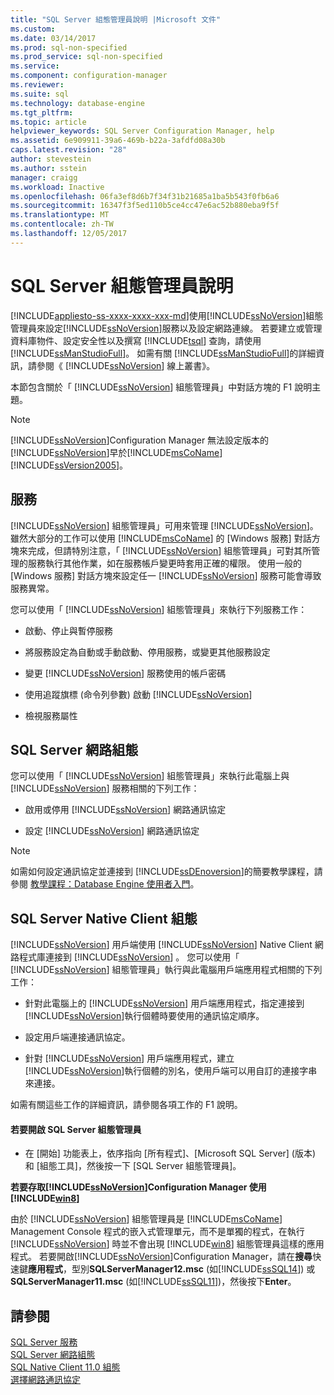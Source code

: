 ```yaml
---
title: "SQL Server 組態管理員說明 |Microsoft 文件"
ms.custom: 
ms.date: 03/14/2017
ms.prod: sql-non-specified
ms.prod_service: sql-non-specified
ms.service: 
ms.component: configuration-manager
ms.reviewer: 
ms.suite: sql
ms.technology: database-engine
ms.tgt_pltfrm: 
ms.topic: article
helpviewer_keywords: SQL Server Configuration Manager, help
ms.assetid: 6e909911-39a6-469b-b22a-3afdfd08a30b
caps.latest.revision: "28"
author: stevestein
ms.author: sstein
manager: craigg
ms.workload: Inactive
ms.openlocfilehash: 06fa3ef8d6b7f34f31b21685a1ba5b543f0fb6a6
ms.sourcegitcommit: 16347f3f5ed110b5ce4cc47e6ac52b880eba9f5f
ms.translationtype: MT
ms.contentlocale: zh-TW
ms.lasthandoff: 12/05/2017
---
```

# <a name="sql-server-configuration-manager-help"></a>SQL Server 組態管理員說明
[!INCLUDE[appliesto-ss-xxxx-xxxx-xxx-md](../../includes/appliesto-ss-xxxx-xxxx-xxx-md.md)]使用[!INCLUDE[ssNoVersion](../../includes/ssnoversion-md.md)]組態管理員來設定[!INCLUDE[ssNoVersion](../../includes/ssnoversion-md.md)]服務以及設定網路連線。 若要建立或管理資料庫物件、設定安全性以及撰寫 [!INCLUDE[tsql](../../includes/tsql-md.md)] 查詢，請使用 [!INCLUDE[ssManStudioFull](../../includes/ssmanstudiofull-md.md)]。 如需有關 [!INCLUDE[ssManStudioFull](../../includes/ssmanstudiofull-md.md)]的詳細資訊，請參閱《 [!INCLUDE[ssNoVersion](../../includes/ssnoversion-md.md)] 線上叢書》。  
  
 本節包含關於「 [!INCLUDE[ssNoVersion](../../includes/ssnoversion-md.md)] 組態管理員」中對話方塊的 F1 說明主題。  
  
> [!NOTE]  
>  [!INCLUDE[ssNoVersion](../../includes/ssnoversion-md.md)]Configuration Manager 無法設定版本的[!INCLUDE[ssNoVersion](../../includes/ssnoversion-md.md)]早於[!INCLUDE[msCoName](../../includes/msconame-md.md)] [!INCLUDE[ssVersion2005](../../includes/ssversion2005-md.md)]。  
  
## <a name="services"></a>服務  
 [!INCLUDE[ssNoVersion](../../includes/ssnoversion-md.md)] 組態管理員」可用來管理 [!INCLUDE[ssNoVersion](../../includes/ssnoversion-md.md)]。 雖然大部分的工作可以使用 [!INCLUDE[msCoName](../../includes/msconame-md.md)] 的 [Windows 服務] 對話方塊來完成，但請特別注意，「 [!INCLUDE[ssNoVersion](../../includes/ssnoversion-md.md)] 組態管理員」可對其所管理的服務執行其他作業，如在服務帳戶變更時套用正確的權限。 使用一般的 [Windows 服務] 對話方塊來設定任一 [!INCLUDE[ssNoVersion](../../includes/ssnoversion-md.md)] 服務可能會導致服務異常。  
  
 您可以使用「 [!INCLUDE[ssNoVersion](../../includes/ssnoversion-md.md)] 組態管理員」來執行下列服務工作：  
  
-   啟動、停止與暫停服務  
  
-   將服務設定為自動或手動啟動、停用服務，或變更其他服務設定  
  
-   變更 [!INCLUDE[ssNoVersion](../../includes/ssnoversion-md.md)] 服務使用的帳戶密碼  
  
-   使用追蹤旗標 (命令列參數) 啟動 [!INCLUDE[ssNoVersion](../../includes/ssnoversion-md.md)]  
  
-   檢視服務屬性  
  
## <a name="sql-server-network-configuration"></a>SQL Server 網路組態  
 您可以使用「 [!INCLUDE[ssNoVersion](../../includes/ssnoversion-md.md)] 組態管理員」來執行此電腦上與 [!INCLUDE[ssNoVersion](../../includes/ssnoversion-md.md)] 服務相關的下列工作：  
  
-   啟用或停用 [!INCLUDE[ssNoVersion](../../includes/ssnoversion-md.md)] 網路通訊協定  
  
-   設定 [!INCLUDE[ssNoVersion](../../includes/ssnoversion-md.md)] 網路通訊協定  
  
> [!NOTE]  
>  如需如何設定通訊協定並連接到 [!INCLUDE[ssDEnoversion](../../includes/ssdenoversion-md.md)]的簡要教學課程，請參閱 [教學課程：Database Engine 使用者入門](../../relational-databases/tutorial-getting-started-with-the-database-engine.md)。  
  
## <a name="sql-server-native-client-configuration"></a>SQL Server Native Client 組態  
 [!INCLUDE[ssNoVersion](../../includes/ssnoversion-md.md)] 用戶端使用 [!INCLUDE[ssNoVersion](../../includes/ssnoversion-md.md)] Native Client 網路程式庫連接到 [!INCLUDE[ssNoVersion](../../includes/ssnoversion-md.md)] 。 您可以使用「 [!INCLUDE[ssNoVersion](../../includes/ssnoversion-md.md)] 組態管理員」執行與此電腦用戶端應用程式相關的下列工作：  
  
-   針對此電腦上的 [!INCLUDE[ssNoVersion](../../includes/ssnoversion-md.md)] 用戶端應用程式，指定連接到 [!INCLUDE[ssNoVersion](../../includes/ssnoversion-md.md)]執行個體時要使用的通訊協定順序。  
  
-   設定用戶端連接通訊協定。  
  
-   針對 [!INCLUDE[ssNoVersion](../../includes/ssnoversion-md.md)] 用戶端應用程式，建立 [!INCLUDE[ssNoVersion](../../includes/ssnoversion-md.md)]執行個體的別名，使用戶端可以用自訂的連接字串來連接。  
  
 如需有關這些工作的詳細資訊，請參閱各項工作的 F1 說明。  
  
#### <a name="to-open-sql-server-configuration-manager"></a>若要開啟 SQL Server 組態管理員  
  
-   在 [開始] 功能表上，依序指向 [所有程式]、[Microsoft SQL Server] (版本) 和 [組態工具]，然後按一下 [SQL Server 組態管理員]。  
  
  
 **若要存取[!INCLUDE[ssNoVersion](../../includes/ssnoversion-md.md)]Configuration Manager 使用[!INCLUDE[win8](../../includes/win8-md.md)]**  
  
 由於 [!INCLUDE[ssNoVersion](../../includes/ssnoversion-md.md)] 組態管理員是 [!INCLUDE[msCoName](../../includes/msconame-md.md)] Management Console 程式的嵌入式管理單元，而不是單獨的程式，在執行 [!INCLUDE[ssNoVersion](../../includes/ssnoversion-md.md)] 時並不會出現 [!INCLUDE[win8](../../includes/win8-md.md)] 組態管理員這樣的應用程式。 若要開啟[!INCLUDE[ssNoVersion](../../includes/ssnoversion-md.md)]Configuration Manager，請在**搜尋**快速鍵**應用程式**，型別**SQLServerManager12.msc** (如[!INCLUDE[ssSQL14](../../includes/sssql14-md.md)]) 或**SQLServerManager11.msc** (如[!INCLUDE[ssSQL11](../../includes/sssql11-md.md)])，然後按下**Enter**。  
  

## <a name="see-also"></a>請參閱  
 [SQL Server 服務](../../tools/configuration-manager/sql-server-services.md)   
 [SQL Server 網路組態](../../tools/configuration-manager/sql-server-network-configuration.md)   
 [SQL Native Client 11.0 組態](../../tools/configuration-manager/sql-native-client-11-0-configuration.md)   
 [選擇網路通訊協定](http://msdn.microsoft.com/library/6565fb7d-b076-4447-be90-e10d0dec359a)  
  
  
